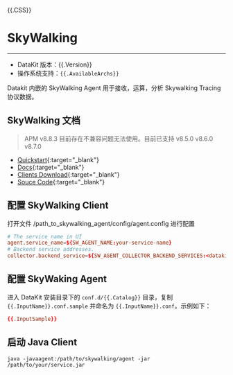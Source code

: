 {{.CSS}}
# SkyWalking
---

- DataKit 版本：{{.Version}}
- 操作系统支持：`{{.AvailableArchs}}`

Datakit 内嵌的 SkyWalking Agent 用于接收，运算，分析 Skywalking Tracing 协议数据。

## SkyWalking 文档

> APM v8.8.3 目前存在不兼容问题无法使用。目前已支持 v8.5.0 v8.6.0 v8.7.0

- [Quickstart](https://skywalking.apache.org/docs/skywalking-showcase/latest/readme/){:target="_blank"}
- [Docs](https://skywalking.apache.org/docs/){:target="_blank"}
- [Clients Download](https://skywalking.apache.org/downloads/){:target="_blank"}
- [Souce Code](https://github.com/apache/skywalking){:target="_blank"}

## 配置 SkyWalking Client

打开文件 /path_to_skywalking_agent/config/agent.config 进行配置

```conf
# The service name in UI
agent.service_name=${SW_AGENT_NAME:your-service-name}
# Backend service addresses.
collector.backend_service=${SW_AGENT_COLLECTOR_BACKEND_SERVICES:<datakit-ip:skywalking-agent-port>}
```

## 配置 SkyWaking Agent

进入 DataKit 安装目录下的 `conf.d/{{.Catalog}}` 目录，复制 `{{.InputName}}.conf.sample` 并命名为 `{{.InputName}}.conf`。示例如下：

```toml
{{.InputSample}}
```

## 启动 Java Client

```command
java -javaagent:/path/to/skywalking/agent -jar /path/to/your/service.jar
```
